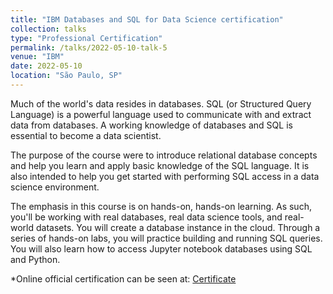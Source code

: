 ```yaml
---
title: "IBM Databases and SQL for Data Science certification"
collection: talks
type: "Professional Certification"
permalink: /talks/2022-05-10-talk-5
venue: "IBM"
date: 2022-05-10
location: "São Paulo, SP"
---
```


Much of the world's data resides in databases. SQL (or Structured Query Language) is a powerful language used to communicate with and extract data from databases. A working knowledge of databases and SQL is essential to become a data scientist.

The purpose of the course were to introduce relational database concepts and help you learn and apply basic knowledge of the SQL language. It is also intended to help you get started with performing SQL access in a data science environment.

The emphasis in this course is on hands-on, hands-on learning. As such, you'll be working with real databases, real data science tools, and real-world datasets. You will create a database instance in the cloud. Through a series of hands-on labs, you will practice building and running SQL queries. You will also learn how to access Jupyter notebook databases using SQL and Python.

  *Online official certification can be seen at: [Certificate](https://www.coursera.org/account/accomplishments/certificate/3MYKKXK4BJVK) 
